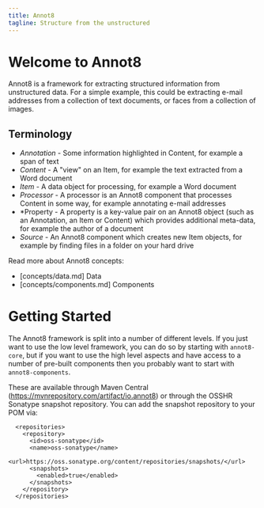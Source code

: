 ```yaml
---
title: Annot8
tagline: Structure from the unstructured
---
```


# Welcome to Annot8

Annot8 is a framework for extracting structured information from unstructured data. For a simple example, this could be extracting e-mail addresses from a collection of text documents, or faces from a collection of images.

## Terminology

* *Annotation* - Some information highlighted in Content, for example a span of text
* *Content* - A "view" on an Item, for example the text extracted from a Word document
* *Item* - A data object for processing, for example a Word document
* *Processor* - A processor is an Annot8 component that processes Content in some way, for example annotating e-mail addresses
* *Property - A property is a key-value pair on an Annot8 object (such as an Annotation, an Item or Content) which provides additional meta-data, for example the author of a document
* *Source* - An Annot8 component which creates new Item objects, for example by finding files in a folder on your hard drive

Read more about Annot8 concepts:

* [concepts/data.md] Data
* [concepts/components.md] Components

# Getting Started

The Annot8 framework is split into a number of different levels. If you just want to use the low level framework, you can do so by starting with `annot8-core`, but if you want to use the high level aspects and have access to a number of pre-built components then you probably want to start with `annot8-components`.

These are available through Maven Central (https://mvnrepository.com/artifact/io.annot8) or through the OSSHR Sonatype snapshot repository. You can add the snapshot repository to your POM via:

```
  <repositories>
    <repository>
      <id>oss-sonatype</id>
      <name>oss-sonatype</name>
      <url>https://oss.sonatype.org/content/repositories/snapshots/</url>
      <snapshots>
        <enabled>true</enabled>
      </snapshots>
    </repository>
  </repositories>
```

```
